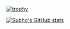 [![trophy](https://github-profile-trophy.vercel.app/?username=subho406&column=7&theme=nord)](https://github.com/subho406)

[![Subho's GitHub stats](https://github-readme-stats.vercel.app/api?username=subho406&show_icons=true&theme=dark)](https://github.com/subho406)
